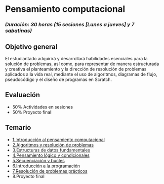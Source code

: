 # Pensamiento computacional

### *Duración: 30 horas (15 sesiones [Lunes a jueves] y 7 sabatinas)*

## Objetivo general

El estudiantado adquirirá y desarrollará habilidades esenciales para la solución de problemas, así como, para representar de manera estructurada y creativa el planteamiento y la dirección de resolución de
problemas aplicados a la vida real, mediante el uso de algoritmos, diagramas de flujo, pseudocódigo y el diseño de programas en Scratch.

## Evaluación

- 50% Actividades en sesiones
- 50% Proyecto final

## Temario 
- [1.Introducción al pensamiento computacional](./1.IAPC.md)
- [2.Algoritmos y resolución de problemas](./2.AYRDP.md)
- [3.Estructuras de datos fundamentales](./3.EDF.md)
- [4.Pensamiento lógico y condicionales](./4.PLYC.md)
- [5.Secuenciación y bucles](./5.SYB.md)
- [6.Introducción a la programación](./6.IALP.md)
- [7.Resolución de problemas prácticos](./7.RDPP.md)
- 8.Proyecto final


